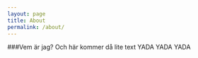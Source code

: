 ```yaml
---
layout: page
title: About
permalink: /about/
---
```

###Vem är jag?
Och här kommer då lite text YADA YADA YADA

